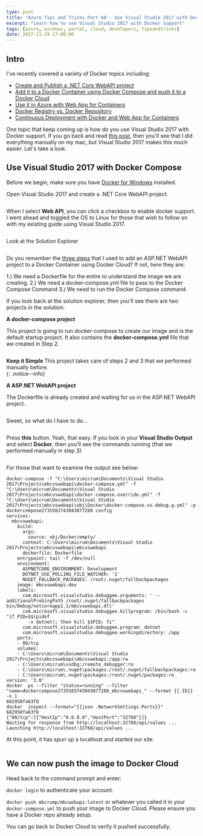 ```yaml
---
type: post
title: "Azure Tips and Tricks Part 60 - Use Visual Studio 2017 with Docker Support"
excerpt: "Learn how to use Visual Studio 2017 with Docker Support"
tags: [azure, windows, portal, cloud, developers, tipsandtricks]
date: 2017-11-29 17:00:00
---
```



## Intro

I've recently covered a variety of Docker topics including:

* [Create and Publish a .NET Core WebAPI project](http://www.michaelcrump.net/azure-tips-and-tricks54/)
* [Add it to a Docker Container using Docker Compose and push it to a Docker Cloud](http://www.michaelcrump.net/azure-tips-and-tricks55/)
* [Use it in Azure with Web App for Containers](http://www.michaelcrump.net/azure-tips-and-tricks56/)
* [Docker Registry vs. Docker Repository](http://www.michaelcrump.net/azure-tips-and-tricks57/)
* [Continuous Deployment with Docker and Web App for Containers](http://www.michaelcrump.net/azure-tips-and-tricks58/)

One topic that keep coming up is how do you use Visual Studio 2017 with Docker support. If you go back and read [this post](tip55/), then  you'll see that I did everything manually on my mac, but Visual Studio 2017 makes this much easier. Let's take a look. 

## Use Visual Studio 2017 with Docker Compose

Before we begin, make sure you have [Docker for Windows](https://store.docker.com/editions/community/docker-ce-desktop-windows) installed. 

Open Visual Studio 2017 and create a .NET Core WebAPI project. 

<img :src="$withBase('/files/azurevsdoc1.png')">

When I select **Web API**, you can click a checkbox to enable docker support. I went ahead and toggled the OS to Linux for those that wish to follow on with my existing guide using Visual Studio 2017. 

<img :src="$withBase('/files/azurevsdoc2.png')">

Look at the Solution Explorer

<img :src="$withBase('/files/azurevsdoc3.png')">

Do you remember the [three steps](tip55/) that I used to add an ASP.NET WebAPI project to a Docker Container using Docker Cloud? If not, here they are:

1.) We need a Dockerfile for the entire to understand the image we are creating. 
2.) We need a docker-compose.yml file to pass to the Docker Compose Command
3.) We need to run the Docker Compose command. 

If you look back at the solution explorer, then you'll see there are two projects in the solution:

**A docker-compose project**

This project is going to run docker-compose to create our image and is the default startup project. It also contains the **docker-compose.yml** file that we created in Step 2. 

<img :src="$withBase('/files/azurevsdoc4.png')">

**Keep it Simple** This project takes care of steps 2 and 3 that we performed manually before.  
{: .notice--info}

**A ASP.NET WebAPI project**

The Dockerfile is already created and waiting for us in the ASP.NET WebAPI project. 

<img :src="$withBase('/files/azurevsdoc5.png')">

Sweet, so what do I have to do...

<img :src="$withBase('/files/azurevsdoc6.png')">

Press **this** button. Yeah, that easy. If you look in your **Visual Studio Output** and select **Docker**, then you'll see the commands running (that we performed manually in step 3)

<img :src="$withBase('/files/azurevsdoc7.png')">

For those that want to examine the output see below: 

```text
docker-compose -f "C:\Users\micrum\Documents\Visual Studio 2017\Projects\mbcvswebapi\docker-compose.yml" -f "C:\Users\micrum\Documents\Visual Studio 2017\Projects\mbcvswebapi\docker-compose.override.yml" -f "C:\Users\micrum\Documents\Visual Studio 2017\Projects\mbcvswebapi\obj\Docker\docker-compose.vs.debug.g.yml" -p dockercompose2735583743043077288 config
services:
  mbcvswebapi:
    build:
      args:
        source: obj/Docker/empty/
      context: C:\Users\micrum\Documents\Visual Studio 2017\Projects\mbcvswebapi\mbcvswebapi
      dockerfile: Dockerfile
    entrypoint: tail -f /dev/null
    environment:
      ASPNETCORE_ENVIRONMENT: Development
      DOTNET_USE_POLLING_FILE_WATCHER: '1'
      NUGET_FALLBACK_PACKAGES: /root/.nuget/fallbackpackages
    image: mbcvswebapi:dev
    labels:
      com.microsoft.visualstudio.debuggee.arguments: ' --additionalProbingPath /root/.nuget/fallbackpackages  bin/Debug/netcoreapp1.1/mbcvswebapi.dll'
      com.microsoft.visualstudio.debuggee.killprogram: /bin/bash -c "if PID=$$(pidof
        -x dotnet); then kill $$PID; fi"
      com.microsoft.visualstudio.debuggee.program: dotnet
      com.microsoft.visualstudio.debuggee.workingdirectory: /app
    ports:
    - 80/tcp
    volumes:
    - C:\Users\micrum\Documents\Visual Studio 2017\Projects\mbcvswebapi\mbcvswebapi:/app:rw
    - C:\Users\micrum\vsdbg:/remote_debugger:ro
    - C:\Users\micrum\.nuget\packages:/root/.nuget/fallbackpackages:ro
    - C:\Users\micrum\.nuget\packages:/root/.nuget/packages:ro
version: '3.0'
docker  ps --filter "status=running" --filter "name=dockercompose2735583743043077288_mbcvswebapi_" --format {{.ID}} -n 1
682958fa63f8
docker  inspect --format="{{json .NetworkSettings.Ports}}" 682958fa63f8
{"80/tcp":[{"HostIp":"0.0.0.0","HostPort":"32768"}]}
Waiting for response from http://localhost:32768/api/values ...
Launching http://localhost:32768/api/values ...
```

At this point, it has spun up a localhost and started our site. 

<img :src="$withBase('/files/azurevsdoc8.png')">


## We can now push the image to Docker Cloud

Head back to the command prompt and enter: 

`docker login` to authenticate your account. 

`docker push mbcrump/mbcwebapi:latest` or whatever you called it in your `docker-compose.yml` to push your image to Docker Cloud. Please ensure you have a Docker repo already setup. 

You can go back to Docker Cloud to verify it pushed successfully. 

<img :src="$withBase('/files/dockerblog2.png')">

